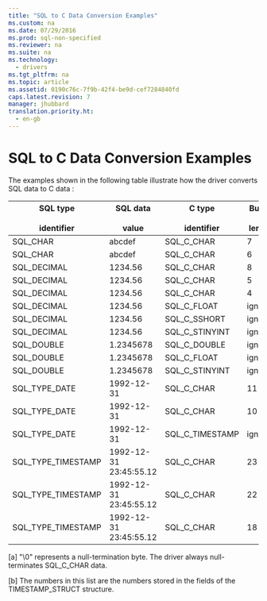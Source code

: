 ```yaml
---
title: "SQL to C Data Conversion Examples"
ms.custom: na
ms.date: 07/29/2016
ms.prod: sql-non-specified
ms.reviewer: na
ms.suite: na
ms.technology: 
  - drivers
ms.tgt_pltfrm: na
ms.topic: article
ms.assetid: 0190c76c-7f9b-42f4-be9d-cef7284840fd
caps.latest.revision: 7
manager: jhubbard
translation.priority.ht: 
  - en-gb
---
```

# SQL to C Data Conversion Examples
The examples shown in the following table illustrate how the driver converts SQL data to C data :  
  
|SQL type<br /><br /> identifier|SQL data<br /><br /> value|C type<br /><br /> identifier|Buffer<br /><br /> length|**TargetValuePtr*|SQLSTATE|  
|-----------------------------|------------------------|---------------------------|-----------------------|------------------------|--------------|  
|SQL_CHAR|abcdef|SQL_C_CHAR|7|abcdef\0[a]|n/a|  
|SQL_CHAR|abcdef|SQL_C_CHAR|6|abcde\0[a]|01004|  
|SQL_DECIMAL|1234.56|SQL_C_CHAR|8|1234.56\0[a]|n/a|  
|SQL_DECIMAL|1234.56|SQL_C_CHAR|5|1234\0[a]|01004|  
|SQL_DECIMAL|1234.56|SQL_C_CHAR|4|----|22003|  
|SQL_DECIMAL|1234.56|SQL_C_FLOAT|ignored|1234.56|n/a|  
|SQL_DECIMAL|1234.56|SQL_C_SSHORT|ignored|1234|01S07|  
|SQL_DECIMAL|1234.56|SQL_C_STINYINT|ignored|----|22003|  
SQL_DOUBLE|1.2345678|SQL_C_DOUBLE|ignored|1.2345678|n/a|  
|SQL_DOUBLE|1.2345678|SQL_C_FLOAT|ignored|1.234567|n/a|  
|SQL_DOUBLE|1.2345678|SQL_C_STINYINT|ignored|1|n/a|  
|SQL_TYPE_DATE|1992-12-31|SQL_C_CHAR|11|1992-12-31\0[a]|n/a|  
|SQL_TYPE_DATE|1992-12-31|SQL_C_CHAR|10|-----|22003|  
|SQL_TYPE_DATE|1992-12-31|SQL_C_TIMESTAMP|ignored|1992,12,31, 0,0,0,0[b]|n/a|  
|SQL_TYPE_TIMESTAMP|1992-12-31 23:45:55.12|SQL_C_CHAR|23|1992-12-31 23:45:55.12\0[a]|n/a|  
SQL_TYPE_TIMESTAMP|1992-12-31 23:45:55.12|SQL_C_CHAR|22|1992-12-31 23:45:55.1\0[a]|01004|  
|SQL_TYPE_TIMESTAMP|1992-12-31 23:45:55.12|SQL_C_CHAR|18|----|22003|  
  
 [a]   "\0" represents a null-termination byte. The driver always null-terminates SQL_C_CHAR data.  
  
 [b]   The numbers in this list are the numbers stored in the fields of the TIMESTAMP_STRUCT structure.
